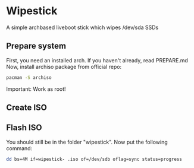 # Wipestick
A simple archbased liveboot stick which wipes /dev/sda SSDs

## Prepare system
First, you need an installed arch. If you haven't already, read PREPARE.md
Now, install archiso package from official repo:
```bash
pacman -S archiso
```

Important: Work as root!

## Create ISO

## Flash ISO
You should still be in the folder "wipestick".
Now put the following command:
```bash
dd bs=4M if=wipestick- .iso of=/dev/sdb oflag=sync status=progress
```
